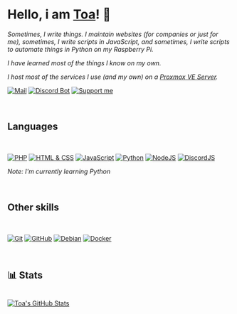
# Hello, i am [Toa](https://github.com/Toaaa)! 👋

*Sometimes, I write things. I maintain websites (for companies or just for me), sometimes, I write scripts in JavaScript, and sometimes, I write scripts to automate things in Python on my Raspberry Pi.*

*I have learned most of the things I know on my own.*

*I host most of the services I use (and my own) on a [Proxmox VE Server](https://www.proxmox.com/).*

[![Mail](https://img.shields.io/badge/-Send%20me%20a%20mail-6666ff?style=flat-square&logo=gmail&logoColor=white)](mailto:hi@toaaa.de) [![Discord Bot](https://img.shields.io/badge/-Discord%20Bot-5865F2?style=flat-square&logo=discord&logoColor=white)](https://bot.toaaa.de) [![Support me](https://img.shields.io/badge/-Support%20me-f7df1e?style=flat-square&logo=buy-me-a-coffee&logoColor=black)](https://buymeacoffee.com/toaaa)

<br>

## Languages

<br>

[![PHP](https://img.shields.io/badge/PHP-777BB4?style=flat-square&logo=php&logoColor=white)](https://github.com/search?q=user%3AToaaa+language%3APHP&type=Repositories) [![HTML & CSS](https://img.shields.io/badge/-HTML%20&%20CSS-e34f26?style=flat-square&logo=html5&logoColor=white)](https://github.com/search?q=user%3AToaaa+language%3AHTML&type=Repositories) [![JavaScript](https://img.shields.io/badge/-JavaScript-f7df1e?style=flat-square&logo=javascript&logoColor=black)](https://github.com/search?q=user%3AToaaa+language%3AJavaScript&type=Repositories) [![Python](https://img.shields.io/badge/-Python-3366ff?style=flat-square&logo=python&logoColor=white)](https://github.com/search?q=user%3AToaaa+language%3APython&type=Repositories&l=Python&l=) [![NodeJS](https://img.shields.io/badge/-NodeJS-339933?style=flat-square&logo=node.js&logoColor=white)](https://nodejs.org) [![DiscordJS](https://img.shields.io/badge/-DiscordJS-5865F2?style=flat-square&logo=discord&logoColor=white)](https://discord.js.org/#/)

*Note: I'm currently learning Python*

<br>

## Other skills

<br>

[![Git](https://img.shields.io/badge/-Git%20CLI-ffffff?style=flat-square&logo=git&logoColor=black)](https://git-scm.com/docs/gitcli) [![GitHub](https://img.shields.io/badge/-GitHub-000000?style=flat-square&logo=github&logoColor=white)](https://github.com) [![Debian](https://img.shields.io/badge/-Debian-a81d33?style=flat-square&logo=debian&logoColor=white)](https://www.debian.org) [![Docker](https://img.shields.io/badge/-Docker-0db7ed?style=flat-square&logo=docker&logoColor=white)](https://www.docker.com)

<br>

## 📊 Stats

<br>

<a  href="https://github.com/Toaaa/Toaaa">

<img  align="center"  src="https://github-readme-stats.vercel.app/api?username=Toaaa&count_private=true&show_icons=true&line_height=27&locale=en&theme=gotham"  alt="Toa's GitHub Stats"  />

</a>

<!-- Most Used Languages

<a href="https://github.com/Toaaa/Toaaa">

<img align="center" src="https://github-readme-stats.vercel.app/api/top-langs/?username=Toaaa&hide=xml,txt,md&layout=compact&langs_count=3&show_icons=true&line_height=27&locale=en&theme=gotham" alt="Toa's GitHub Stats" />

</a>

Most Use Languages -->

